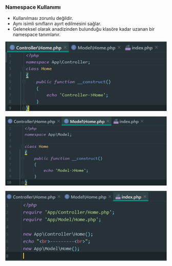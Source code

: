 ### Namespace Kullanımı

- Kullanılması zorunlu değildir.
- Aynı isimli sınıfların ayırt edilmesini sağlar.
- Geleneksel olarak anadizinden bulunduğu klasöre kadar uzanan bir namespace tanımlanır.

![img_11.png](https://raw.githubusercontent.com/Kodluyoruz/taskforce/main/php/namespace/figures/img_11.png)

![img_14.png](https://raw.githubusercontent.com/Kodluyoruz/taskforce/main/php/namespace/figures/img_14.png)

![img_15.png](https://raw.githubusercontent.com/Kodluyoruz/taskforce/main/php/namespace/figures/img_15.png)
